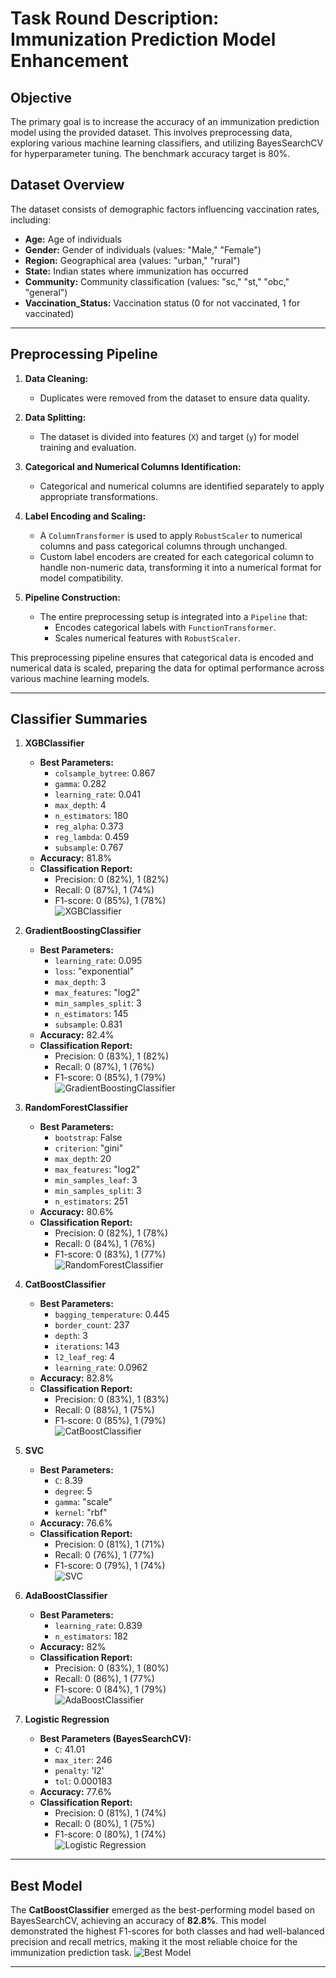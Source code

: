 # Task Round Description: Immunization Prediction Model Enhancement

## Objective
The primary goal is to increase the accuracy of an immunization prediction model using the provided dataset. This involves preprocessing data, exploring various machine learning classifiers, and utilizing BayesSearchCV for hyperparameter tuning. The benchmark accuracy target is 80%.

## Dataset Overview
The dataset consists of demographic factors influencing vaccination rates, including:
- **Age:** Age of individuals
- **Gender:** Gender of individuals (values: "Male," "Female")
- **Region:** Geographical area (values: "urban," "rural")
- **State:** Indian states where immunization has occurred
- **Community:** Community classification (values: "sc," "st," "obc," "general")
- **Vaccination_Status:** Vaccination status (0 for not vaccinated, 1 for vaccinated)

---

## Preprocessing Pipeline

1. **Data Cleaning:**
   - Duplicates were removed from the dataset to ensure data quality.

2. **Data Splitting:**
   - The dataset is divided into features (`X`) and target (`y`) for model training and evaluation.

3. **Categorical and Numerical Columns Identification:**
   - Categorical and numerical columns are identified separately to apply appropriate transformations.

4. **Label Encoding and Scaling:**
   - A `ColumnTransformer` is used to apply `RobustScaler` to numerical columns and pass categorical columns through unchanged.
   - Custom label encoders are created for each categorical column to handle non-numeric data, transforming it into a numerical format for model compatibility.

5. **Pipeline Construction:**
   - The entire preprocessing setup is integrated into a `Pipeline` that:
     - Encodes categorical labels with `FunctionTransformer`.
     - Scales numerical features with `RobustScaler`.

This preprocessing pipeline ensures that categorical data is encoded and numerical data is scaled, preparing the data for optimal performance across various machine learning models.

---

## Classifier Summaries

1. **XGBClassifier**
   - **Best Parameters:**
     - `colsample_bytree`: 0.867  
     - `gamma`: 0.282  
     - `learning_rate`: 0.041  
     - `max_depth`: 4  
     - `n_estimators`: 180  
     - `reg_alpha`: 0.373  
     - `reg_lambda`: 0.459  
     - `subsample`: 0.767  
   - **Accuracy:** 81.8%
   - **Classification Report:**  
     - Precision: 0 (82%), 1 (82%)  
     - Recall: 0 (87%), 1 (74%)  
     - F1-score: 0 (85%), 1 (78%)  
   ![XGBClassifier](https://github.com/user-attachments/assets/fe92ca1a-b7db-4519-b9df-30dea7f3de6b)

2. **GradientBoostingClassifier**
   - **Best Parameters:**
     - `learning_rate`: 0.095  
     - `loss`: "exponential"  
     - `max_depth`: 3  
     - `max_features`: "log2"  
     - `min_samples_split`: 3  
     - `n_estimators`: 145  
     - `subsample`: 0.831  
   - **Accuracy:** 82.4%
   - **Classification Report:**  
     - Precision: 0 (83%), 1 (82%)  
     - Recall: 0 (87%), 1 (76%)  
     - F1-score: 0 (85%), 1 (79%)  
   ![GradientBoostingClassifier](https://github.com/user-attachments/assets/e4f89509-6df9-406a-9d9e-235c130f0b07)

3. **RandomForestClassifier**
   - **Best Parameters:**
     - `bootstrap`: False  
     - `criterion`: "gini"  
     - `max_depth`: 20  
     - `max_features`: "log2"  
     - `min_samples_leaf`: 3  
     - `min_samples_split`: 3  
     - `n_estimators`: 251  
   - **Accuracy:** 80.6%
   - **Classification Report:**  
     - Precision: 0 (82%), 1 (78%)  
     - Recall: 0 (84%), 1 (76%)  
     - F1-score: 0 (83%), 1 (77%)  
   ![RandomForestClassifier](https://github.com/user-attachments/assets/199e3eed-7006-4fee-b15b-467ef299d172)

4. **CatBoostClassifier**
   - **Best Parameters:**
     - `bagging_temperature`: 0.445  
     - `border_count`: 237  
     - `depth`: 3  
     - `iterations`: 143  
     - `l2_leaf_reg`: 4  
     - `learning_rate`: 0.0962  
   - **Accuracy:** 82.8%
   - **Classification Report:**  
     - Precision: 0 (83%), 1 (83%)  
     - Recall: 0 (88%), 1 (75%)  
     - F1-score: 0 (85%), 1 (79%)  
   ![CatBoostClassifier](https://github.com/user-attachments/assets/2c0912f0-a757-415c-bddf-cb06aed55148)

5. **SVC**
   - **Best Parameters:**
     - `C`: 8.39  
     - `degree`: 5  
     - `gamma`: "scale"  
     - `kernel`: "rbf"  
   - **Accuracy:** 76.6%
   - **Classification Report:**  
     - Precision: 0 (81%), 1 (71%)  
     - Recall: 0 (76%), 1 (77%)  
     - F1-score: 0 (79%), 1 (74%)  
   ![SVC](https://github.com/user-attachments/assets/7646a4fb-a270-4142-b164-75b68bb08287)

6. **AdaBoostClassifier**
   - **Best Parameters:**
     - `learning_rate`: 0.839  
     - `n_estimators`: 182  
   - **Accuracy:** 82%
   - **Classification Report:**  
     - Precision: 0 (83%), 1 (80%)  
     - Recall: 0 (86%), 1 (77%)  
     - F1-score: 0 (84%), 1 (79%)  
   ![AdaBoostClassifier](https://github.com/user-attachments/assets/2dd29e7e-c4d7-4e21-a879-6afe1a781ddc)

7. **Logistic Regression**
   - **Best Parameters (BayesSearchCV):**  
     - `C`: 41.01  
     - `max_iter`: 246  
     - `penalty`: 'l2'  
     - `tol`: 0.000183  
   - **Accuracy:** 77.6%
   - **Classification Report:**  
     - Precision: 0 (81%), 1 (74%)  
     - Recall: 0 (80%), 1 (75%)  
     - F1-score: 0 (80%), 1 (74%)  
   ![Logistic Regression](https://github.com/user-attachments/assets/a6f70bbd-9796-4788-a758-de6d9a38eb39)

---

## Best Model

The **CatBoostClassifier** emerged as the best-performing model based on BayesSearchCV, achieving an accuracy of **82.8%**. This model demonstrated the highest F1-scores for both classes and had well-balanced precision and recall metrics, making it the most reliable choice for the immunization prediction task.
![Best Model](https://github.com/user-attachments/assets/2b49f1b2-8903-47d8-8df6-6e786feba245)

---
